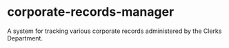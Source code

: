 # corporate-records-manager
A system for tracking various corporate records administered by the Clerks Department.
